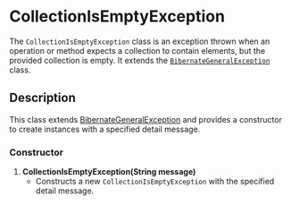 # CollectionIsEmptyException

The `CollectionIsEmptyException` class is an exception thrown when an operation or method expects a collection to
contain elements, but the provided collection is empty. It extends the [`BibernateGeneralException`](#) class.

## Description

This class extends [BibernateGeneralException](BibernateGeneralException.md) and provides a constructor to create
instances with a specified detail message.

### Constructor

1. **CollectionIsEmptyException(String message)**
    - Constructs a new `CollectionIsEmptyException` with the specified detail message.
